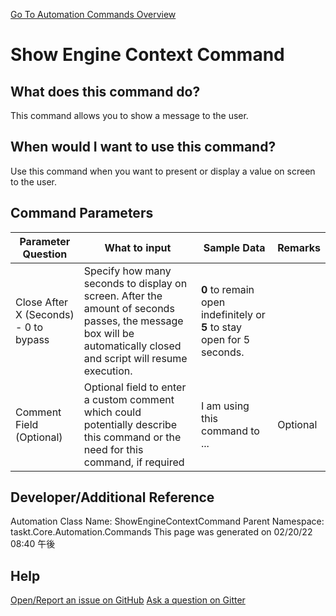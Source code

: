 <!--TITLE: Show Engine Context Command -->
<!-- SUBTITLE: a command in the Engine Commands group. -->
[Go To Automation Commands Overview](/automation-commands.md)


# Show Engine Context Command


## What does this command do?
This command allows you to show a message to the user.


## When would I want to use this command?
Use this command when you want to present or display a value on screen to the user.


## Command Parameters
| Parameter Question   	| What to input  	|  Sample Data 	| Remarks  	|
| ---                    | ---               | ---           | ---       |
|Close After X (Seconds) - 0 to bypass|Specify how many seconds to display on screen. After the amount of seconds passes, the message box will be automatically closed and script will resume execution.|**0** to remain open indefinitely or **5** to stay open for 5 seconds.||
|Comment Field (Optional)|Optional field to enter a custom comment which could potentially describe this command or the need for this command, if required|I am using this command to ...|Optional|






## Developer/Additional Reference
Automation Class Name: ShowEngineContextCommand
Parent Namespace: taskt.Core.Automation.Commands
This page was generated on 02/20/22 08:40 午後


## Help
[Open/Report an issue on GitHub](https://github.com/saucepleez/taskt/issues/new)
[Ask a question on Gitter](https://gitter.im/taskt-rpa/Lobby)
